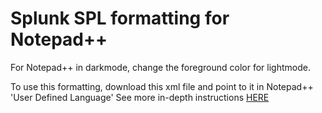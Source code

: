 <h1>Splunk SPL formatting for Notepad++</h1>

For Notepad++ in darkmode, change the foreground color for lightmode.

To use this formatting, download this xml file and point to it in Notepad++ 'User Defined Language'
See more in-depth instructions <a href="https://github.com/notepad-plus-plus/userDefinedLanguages">HERE</a>
